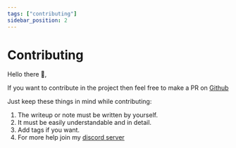 ```yaml
---
tags: ["contributing"]
sidebar_position: 2
---
```


# Contributing

Hello there 👋,

If you want to contribute in the project then feel free to make a PR on <a href="https://github.com/">Github</a>

Just keep these things in mind while contributing:

1. The writeup or note must be written by yourself.
2. It must be easily understandable and in detail.
3. Add tags if you want.
4. For more help join my <a href="https://discord.gg/z7rD3m9qtv">discord server</a>